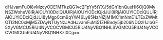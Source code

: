 dHJvamFuOi8vMzcyODE1MTkzQG1vc2FpYy5tYXJ5dGh1bnQueHl6OjQ0MyNSZWxheV8lRjAlOUYlODclQUUlRjAlOUYlODclQjdJUi0lRjAlOUYlODclQUUlRjAlOUYlODclQjdJUl8yMgp0cm9qYW46Ly85NzNlZjM1MC1mNmE1LTExZWMtOTI3NC0xMjM5ZDAyNTUyNzJAdHJvamFuMi51ZHBndy5jb206NDQzI1JlbGF5XyVGMCU5RiU4NyVCOCVGMCU5RiU4NyVBQ1NHLSVGMCU5RiU4NyVCOCVGMCU5RiU4NyVBQ1NHXzI0Cg==
